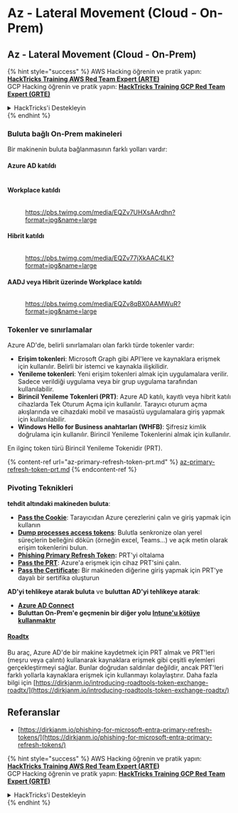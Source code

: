 # Az - Lateral Movement (Cloud - On-Prem)

## Az - Lateral Movement (Cloud - On-Prem)

{% hint style="success" %}
AWS Hacking öğrenin ve pratik yapın:<img src="../../../.gitbook/assets/image (1).png" alt="" data-size="line">[**HackTricks Training AWS Red Team Expert (ARTE)**](https://training.hacktricks.xyz/courses/arte)<img src="../../../.gitbook/assets/image (1).png" alt="" data-size="line">\
GCP Hacking öğrenin ve pratik yapın: <img src="../../../.gitbook/assets/image (2).png" alt="" data-size="line">[**HackTricks Training GCP Red Team Expert (GRTE)**<img src="../../../.gitbook/assets/image (2).png" alt="" data-size="line">](https://training.hacktricks.xyz/courses/grte)

<details>

<summary>HackTricks'i Destekleyin</summary>

* [**abonelik planlarını**](https://github.com/sponsors/carlospolop) kontrol edin!
* **💬 [**Discord grubuna**](https://discord.gg/hRep4RUj7f) veya [**telegram grubuna**](https://t.me/peass) katılın ya da **Twitter'da** 🐦 [**@hacktricks\_live**](https://twitter.com/hacktricks\_live)** bizi takip edin.**
* **Hacking ipuçlarını paylaşmak için** [**HackTricks**](https://github.com/carlospolop/hacktricks) ve [**HackTricks Cloud**](https://github.com/carlospolop/hacktricks-cloud) github reposuna PR gönderin.

</details>
{% endhint %}

### Buluta bağlı On-Prem makineleri

Bir makinenin buluta bağlanmasının farklı yolları vardır:

#### Azure AD katıldı

<figure><img src="../../../.gitbook/assets/image (259).png" alt=""><figcaption></figcaption></figure>

#### Workplace katıldı

<figure><img src="../../../.gitbook/assets/image (222).png" alt=""><figcaption><p><a href="https://pbs.twimg.com/media/EQZv7UHXsAArdhn?format=jpg&#x26;name=large">https://pbs.twimg.com/media/EQZv7UHXsAArdhn?format=jpg&#x26;name=large</a></p></figcaption></figure>

#### Hibrit katıldı

<figure><img src="../../../.gitbook/assets/image (178).png" alt=""><figcaption><p><a href="https://pbs.twimg.com/media/EQZv77jXkAAC4LK?format=jpg&#x26;name=large">https://pbs.twimg.com/media/EQZv77jXkAAC4LK?format=jpg&#x26;name=large</a></p></figcaption></figure>

#### AADJ veya Hibrit üzerinde Workplace katıldı

<figure><img src="../../../.gitbook/assets/image (252).png" alt=""><figcaption><p><a href="https://pbs.twimg.com/media/EQZv8qBX0AAMWuR?format=jpg&#x26;name=large">https://pbs.twimg.com/media/EQZv8qBX0AAMWuR?format=jpg&#x26;name=large</a></p></figcaption></figure>

### Tokenler ve sınırlamalar <a href="#tokens-and-limitations" id="tokens-and-limitations"></a>

Azure AD'de, belirli sınırlamaları olan farklı türde tokenler vardır:

* **Erişim tokenleri**: Microsoft Graph gibi API'lere ve kaynaklara erişmek için kullanılır. Belirli bir istemci ve kaynakla ilişkilidir.
* **Yenileme tokenleri**: Yeni erişim tokenleri almak için uygulamalara verilir. Sadece verildiği uygulama veya bir grup uygulama tarafından kullanılabilir.
* **Birincil Yenileme Tokenleri (PRT)**: Azure AD katılı, kayıtlı veya hibrit katılı cihazlarda Tek Oturum Açma için kullanılır. Tarayıcı oturum açma akışlarında ve cihazdaki mobil ve masaüstü uygulamalara giriş yapmak için kullanılabilir.
* **Windows Hello for Business anahtarları (WHFB)**: Şifresiz kimlik doğrulama için kullanılır. Birincil Yenileme Tokenlerini almak için kullanılır.

En ilginç token türü Birincil Yenileme Tokenidir (PRT).

{% content-ref url="az-primary-refresh-token-prt.md" %}
[az-primary-refresh-token-prt.md](az-primary-refresh-token-prt.md)
{% endcontent-ref %}

### Pivoting Teknikleri

**tehdit altındaki makineden buluta**:

* [**Pass the Cookie**](az-pass-the-cookie.md): Tarayıcıdan Azure çerezlerini çalın ve giriş yapmak için kullanın
* [**Dump processes access tokens**](az-processes-memory-access-token.md): Bulutla senkronize olan yerel süreçlerin belleğini dökün (örneğin excel, Teams...) ve açık metin olarak erişim tokenlerini bulun.
* [**Phishing Primary Refresh Token**](az-phishing-primary-refresh-token-microsoft-entra.md)**:** PRT'yi oltalama
* [**Pass the PRT**](pass-the-prt.md): Azure'a erişmek için cihaz PRT'sini çalın.
* [**Pass the Certificate**](az-pass-the-certificate.md)**:** Bir makineden diğerine giriş yapmak için PRT'ye dayalı bir sertifika oluşturun

**AD'yi tehlikeye atarak buluta** ve **buluttan AD'yi tehlikeye atarak**:

* [**Azure AD Connect**](azure-ad-connect-hybrid-identity/)
* **Buluttan On-Prem'e geçmenin bir diğer yolu** [**Intune'u kötüye kullanmaktır**](../az-services/intune.md)

#### [Roadtx](https://github.com/dirkjanm/ROADtools)

Bu araç, Azure AD'de bir makine kaydetmek için PRT almak ve PRT'leri (meşru veya çalıntı) kullanarak kaynaklara erişmek gibi çeşitli eylemleri gerçekleştirmeyi sağlar. Bunlar doğrudan saldırılar değildir, ancak PRT'leri farklı yollarla kaynaklara erişmek için kullanmayı kolaylaştırır. Daha fazla bilgi için [https://dirkjanm.io/introducing-roadtools-token-exchange-roadtx/](https://dirkjanm.io/introducing-roadtools-token-exchange-roadtx/)

## Referanslar

* [https://dirkjanm.io/phishing-for-microsoft-entra-primary-refresh-tokens/](https://dirkjanm.io/phishing-for-microsoft-entra-primary-refresh-tokens/)

{% hint style="success" %}
AWS Hacking öğrenin ve pratik yapın:<img src="../../../.gitbook/assets/image (1).png" alt="" data-size="line">[**HackTricks Training AWS Red Team Expert (ARTE)**](https://training.hacktricks.xyz/courses/arte)<img src="../../../.gitbook/assets/image (1).png" alt="" data-size="line">\
GCP Hacking öğrenin ve pratik yapın: <img src="../../../.gitbook/assets/image (2).png" alt="" data-size="line">[**HackTricks Training GCP Red Team Expert (GRTE)**<img src="../../../.gitbook/assets/image (2).png" alt="" data-size="line">](https://training.hacktricks.xyz/courses/grte)

<details>

<summary>HackTricks'i Destekleyin</summary>

* [**abonelik planlarını**](https://github.com/sponsors/carlospolop) kontrol edin!
* **💬 [**Discord grubuna**](https://discord.gg/hRep4RUj7f) veya [**telegram grubuna**](https://t.me/peass) katılın ya da **Twitter'da** 🐦 [**@hacktricks\_live**](https://twitter.com/hacktricks\_live)** bizi takip edin.**
* **Hacking ipuçlarını paylaşmak için** [**HackTricks**](https://github.com/carlospolop/hacktricks) ve [**HackTricks Cloud**](https://github.com/carlospolop/hacktricks-cloud) github reposuna PR gönderin.

</details>
{% endhint %}

